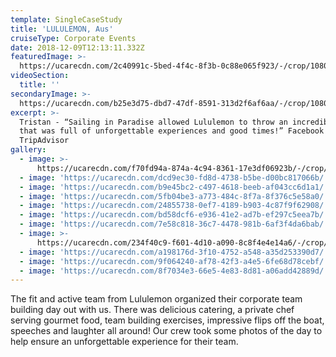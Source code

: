 ```yaml
---
template: SingleCaseStudy
title: 'LULULEMON, Aus'
cruiseType: Corporate Events
date: 2018-12-09T12:13:11.332Z
featuredImage: >-
  https://ucarecdn.com/2c40991c-5bed-4f4c-8f3b-0c88e065f923/-/crop/1080x1207/0,0/-/preview/
videoSection:
  title: ''
secondaryImage: >-
  https://ucarecdn.com/b25e3d75-dbd7-47df-8591-313d2f6af6aa/-/crop/1080x1519/0,0/-/preview/
excerpt: >-
  Tristan - “Sailing in Paradise allowed Lululemon to throw an incredible event
  that was full of unforgettable experiences and good times!” Facebook and
  TripAdvisor
gallery:
  - image: >-
      https://ucarecdn.com/f70fd94a-874a-4c94-8361-17e3df06923b/-/crop/1080x1048/0,484/-/preview/
  - image: 'https://ucarecdn.com/dcd9ec30-fd8d-4738-b5be-d00bc817066b/'
  - image: 'https://ucarecdn.com/b9e45bc2-c497-4618-beeb-af043cc6d1a1/'
  - image: 'https://ucarecdn.com/5fb04be3-a773-484c-8f7a-8f376c5e58a0/'
  - image: 'https://ucarecdn.com/24855738-0ef7-4189-b903-4c87f9f62908/'
  - image: 'https://ucarecdn.com/bd58dcf6-e936-41e2-ad7b-ef297c5eea7b/'
  - image: 'https://ucarecdn.com/7e58c818-36c7-4478-981b-6af3f4da6bab/'
  - image: >-
      https://ucarecdn.com/234f40c9-f601-4d10-a090-8c8f4e4e14a6/-/crop/910x1101/0,123/-/preview/
  - image: 'https://ucarecdn.com/a198176d-3f10-4752-a548-a35d253390d7/'
  - image: 'https://ucarecdn.com/9f064240-af78-42f3-a4e5-6fe68d78cebf/'
  - image: 'https://ucarecdn.com/8f7034e3-66e5-4e83-8d81-a06add42889d/'
---
```

The fit and active team from Lululemon organized their corporate team building day out with us. There was delicious catering, a private chef serving gourmet food, team building exercises, impressive flips off the boat, speeches and laughter all around! Our crew took some photos of the day to help ensure an unforgettable experience for their team.
